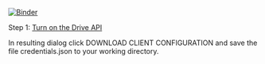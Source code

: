 [![Binder](https://mybinder.org/badge_logo.svg)](https://mybinder.org/v2/gh/ottok92/BreastCancerWisconsinDiagnostic/master?filepath=notebooks%2Feda.ipynb)

Step 1: [Turn on the Drive API](https://developers.google.com/drive/api/v3/quickstart/python)

In resulting dialog click DOWNLOAD CLIENT CONFIGURATION and save the file credentials.json to your working directory. 
